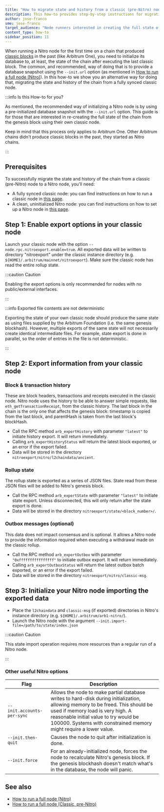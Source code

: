 ```yaml
---
title: "How to migrate state and history from a classic (pre-Nitro) node to a Nitro node"
description: This how-to provides step-by-step instructions for migrating the state and history from a classic (pre-Nitro) node to a Nitro node
author: jose-franco
sme: jose-franco
target_audience: "Node runners interested in creating the full state of the Arbitrum One chain on their own (i.e., without an initial database)"
content_type: how-to
sidebar_position: 11
---
```


When running a Nitro node for the first time on a chain that produced [classic blocks](/build-decentralized-apps/03-public-chains.md#classic-deprecated) in the past (like Arbitrum One), you need to initialize its database to, at least, the state of the chain after executing the last classic block. The common, and recommended, way of doing that is to provide a database snapshot using the `--init.url` option (as mentioned in [How to run a full node (Nitro)](/run-arbitrum-node/03-run-full-node.md)). In this how-to we show you an alternative way for doing that, migrating the state and history of the chain from a fully synced classic node.

:::info Is this How-to for you?

As mentioned, the recommended way of initializing a Nitro node is by using a pre-initialized database snapshot with the `--init.url` option. This guide is for those that are interested in re-creating the full state of the chain from the genesis block using their own classic node.

Keep in mind that this process only applies to Arbitrum One. Other Arbitrum chains didn't produce classic blocks in the past, they started as Nitro chains.

:::

## Prerequisites

To successfully migrate the state and history of the chain from a classic (pre-Nitro) node to a Nitro node, you'll need:

- A fully synced classic node: you can find instructions on how to run a classic node in [this page](/run-arbitrum-node/more-types/03-run-classic-node.md).
- A clean, uninitialized Nitro node: you can find instructions on how to set up a Nitro node in [this page](/run-arbitrum-node/03-run-full-node.md).

## Step 1: Enable export options in your classic node

Launch your classic node with the option `--node.rpc.nitroexport.enable=true`. All exported data will be written to directory "nitroexport" under the classic instance directory (e.g. `${HOME}/.arbitrum/mainnet/nitroexport`). Make sure the classic node has read the entire rollup state.

:::caution Caution

Enabling the export options is only recommended for nodes with no public/external interfaces.

:::

:::info Exported file contents are not deterministic

Exporting the state of your own classic node should produce the same state as using files supplied by the Arbitrum Foundation (i.e. the same genesis blockhash). However, multiple exports of the same state will not necessarily create identical intermediate files. For example, state export is done in parallel, so the order of entries in the file is not deterministic.

:::

## Step 2: Export information from your classic node

### Block & transaction history

These are block headers, transactions and receipts executed in the classic node. Nitro node uses the history to be able to answer simple requests, like `eth_getTransactionReceipt`, from the classic history. The last block in the chain is the only one that affects the genesis block: timestamp is copied from the last block, and parentHash is taken from the last block's blockHash.

- Call the RPC method `arb_exportHistory` with parameter `"latest"` to initiate history export. It will return immediately.
- Calling `arb_exportHistoryStatus` will return the latest block exported, or an error if the export failed.
- Data will be stored in the directory `nitroexport/nitro/l2chaindata/ancient`.

### Rollup state

The rollup state is exported as a series of JSON files. State read from these JSON files will be added to Nitro's genesis block.

- Call the RPC method `arb_exportState` with parameter `"latest"` to initiate state export. Unless disconnected, this will only return after the state export is done.
- Data will be stored in the directory `nitroexport/state/<block_number>/`.

### Outbox messages (optional)

This data does not impact consensus and is optional. It allows a Nitro node to provide the information required when executing a withdrawal made on the classic rollup.

- Call the RPC method `arb_exportOutbox` with parameter `"0xffffffffffffffff"` to initiate outbox export. It will return immediately.
- Calling `arb_exportOutboxStatus` will return the latest outbox batch exported, or an error if the export failed.
- Data will be stored in the directory `nitroexport/nitro/classic-msg`.

## Step 3: Initialize your Nitro node importing the exported data

- Place the `l2chaindata` and `classic-msg` (if exported) directories in Nitro's instance directory (e.g. `${HOME}/.arbitrum/arb1-nitro/`).
- Launch the Nitro node with the argument `--init.import-file=/path/to/state/index.json`

:::caution Caution

This state import operation requires more resources than a regular run of a Nitro node.

:::

### Other useful Nitro options

| Flag                       | Description                                                                                                                                                                                                                                                                       |
| -------------------------- | --------------------------------------------------------------------------------------------------------------------------------------------------------------------------------------------------------------------------------------------------------------------------------- |
| `--init.accounts-per-sync` | Allows the node to make partial database writes to hard-disk during initialization, allowing memory to be freed. This should be used if memory load is very high. A reasonable initial value to try would be 100000. Systems with constrained memory might require a lower value. |
| `--init.then-quit`         | Causes the node to quit after initialization is done.                                                                                                                                                                                                                             |
| `--init.force`             | For an already-initialized node, forces the node to recalculate Nitro's genesis block. If the genesis blockhash doesn't match what's in the database, the node will panic.                                                                                                        |

## See also

- [How to run a full node (Nitro)](/run-arbitrum-node/03-run-full-node.md)
- [How to run a full node (Classic, pre-Nitro)](/run-arbitrum-node/more-types/03-run-classic-node.md)
